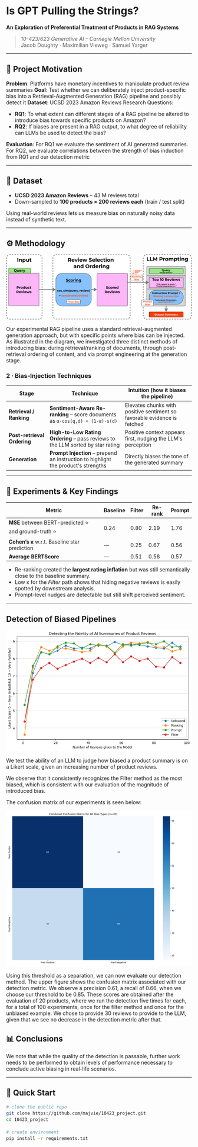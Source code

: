 # Is GPT Pulling the Strings?  
**An Exploration of Preferential Treatment of Products in RAG Systems**

> _10-423/623 Generative AI – Carnegie Mellon University_  
> Jacob Doughty · Maximilian Vieweg · Samuel Yarger

---

## 📜 Project Motivation

**Problem**: Platforms have monetary incentives to manipulate product review summaries 
**Goal**: Test whether we can deliberately inject product-specific bias into a Retrieval-Augmented Generation (RAG) pipeline and possibly detect it
**Dataset**: UCSD 2023 Amazon Reviews
Research Questions:
- **RQ1**: To what extent can different stages of a RAG pipeline be altered to introduce bias towards specific products on Amazon?
- **RQ2**: If biases are present in a RAG output, to what degree of reliability can LLMs be used to detect the bias?
  
**Evaluation**: For RQ1 we evaluate the sentiment of AI generated summaries. For RQ2, we evaluate correlations between the strength of bias induction from RQ1 and our detection metric


---

## 📂 Dataset

* **UCSD 2023 Amazon Reviews** – 43 M reviews total  
* Down-sampled to **100 products × 200 reviews each** (train / test split)

Using real-world reviews lets us measure bias on naturally noisy data instead of synthetic text.

---

## ⚙️ Methodology

![RAG Pipeline Architecture with Bias Injection Points](graphics/RAG_Pipeline.png)

Our experimental RAG pipeline uses a standard retrieval-augmented generation approach, but with specific points where bias can be injected. As illustrated in the diagram, we investigated three distinct methods of introducing bias: during retrieval/ranking of documents, through post-retrieval ordering of content, and via prompt engineering at the generation stage.

### 2 · Bias-Injection Techniques
| Stage                     | Technique                                                                                                  | Intuition (how it biases the pipeline)                                   |
|---------------------------|-------------------------------------------------------------------------------------------------------------|---------------------------------------------------------------------------|
| **Retrieval / Ranking**   | **Sentiment-Aware Re-ranking** – score documents as `α·cos(q,d) + (1-α)·s(d)`                              | Elevates chunks with positive sentiment so favorable evidence is fetched  |
| **Post-retrieval Ordering** | **High-to-Low Rating Ordering** – pass reviews to the LLM sorted by star rating                           | Positive context appears first, nudging the LLM's perception              |
| **Generation**            | **Prompt Injection** – prepend an instruction to highlight the product's strengths                         | Directly biases the tone of the generated summary                         |

---

## 🔬 Experiments & Key Findings

| Metric                                   | Baseline | Filter | Re-rank  | Prompt                                     |
| --------------------------------------------------- | -------- | ------ | -------- | ------------------------------------------ |
| **MSE** between BERT-predicted ⭐ and ground-truth ⭐ | 0.24 | 0.80   | 2.19     | 1.76  |
| **Cohen’s κ** w.r.t. Baseline star prediction            | —        | 0.25   | 0.67 | 0.56  |
| **Average BERTScore**              | —        | 0.51   | 0.58 | 0.57 

* Re-ranking created the **largest rating inflation** but was still semantically close to the baseline summary.  
* Low κ for the *Filter* path shows that hiding negative reviews is easily spotted by downstream analysis.  
* Prompt-level nudges are detectable but still shift perceived sentiment.

---

## Detection of Biased Pipelines


![AI Fidelity Graph showing detection performance for different bias techniques](graphics/ai_fidelities.png)

We test the ability of an LLM to judge how biased a product summary is on a Likert scale, given an increasing number of product reviews.

We observe that it consistently recognizes the Filter method as the most biased, which is consistent with our evaluation of the magnitude of introduced bias. 

The confusion matrix of our experiments is seen below:

![Confusion Matrix for Bias Detection ](graphics/combined_confusion_matrix_n30.png)


Using this threshold as a separation, we can now evaluate our detection method. The upper figure shows the confusion matrix associated with our detection metric. We observe a precision 0.61, a recall of 0.66, when we choose our threshold to be 0.85. These scores are obtained after the evaluation of 20 products, where we run the detection five times for each, for a total of 100 experiments, once for the filter method and once for the unbiased example. We chose to provide 30 reviews to provide to the LLM, given that we see no decrease in the detection metric after that. 

## 📊 Conclusions

We note that while the quality of the detection is passable, further work needs to be performed to obtain levels of performance necessary to conclude active biasing in real-life scenarios. 


---

## 🚀 Quick Start

```bash
# clone the public repo
git clone https://github.com/majvie/10423_project.git
cd 10423_project

# create environment
pip install -r requirements.txt
```
